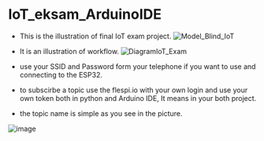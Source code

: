 # IoT_eksam_ArduinoIDE
* This is the illustration of final IoT exam project.
![Model_Blind_IoT](https://user-images.githubusercontent.com/70130828/226474047-80811943-7379-447b-acfb-e73acc724ebd.png)

* It is an illustration of workflow.
![DiagramIoT_Exam](https://user-images.githubusercontent.com/70130828/226905099-718645de-e9a8-4c48-9e45-5f0fe42af8ae.png)






* use your SSID and Password form your telephone if you want to use and connecting to the ESP32. 
* to subscirbe a topic use the flespi.io with your own login and use your own token both in python and Arduino IDE, It means in your both project.
* the topic name is simple as you see in the picture.

![image](https://user-images.githubusercontent.com/70130828/226095344-5cc02253-6927-498b-bc45-95b1ff7de935.png)
